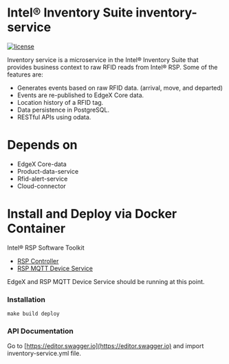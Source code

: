 # Intel® Inventory Suite inventory-service
[![license](https://img.shields.io/badge/license-Apache%20v2.0-blue.svg)](LICENSE)

Inventory service is a microservice in the Intel® Inventory Suite that provides business context to raw RFID reads from Intel® RSP.
Some of the features are:
- Generates events based on raw RFID data. (arrival, move, and departed)
- Events are re-published to EdgeX Core data.
- Location history of a RFID tag.
- Data persistence in PostgreSQL.
- RESTful APIs using odata. 

# Depends on

- EdgeX Core-data
- Product-data-service 
- Rfid-alert-service
- Cloud-connector 

# Install and Deploy via Docker Container #

Intel® RSP Software Toolkit 

- [RSP Controller](https://github.com/intel/rsp-sw-toolkit-gw)
- [RSP MQTT Device Service](https://github.com/intel/rsp-sw-toolkit-im-suite-mqtt-device-service)

EdgeX and RSP MQTT Device Service should be running at this point.

### Installation ###

```
make build deploy
```

### API Documentation ###

Go to [https://editor.swagger.io](https://editor.swagger.io) and import inventory-service.yml file.
